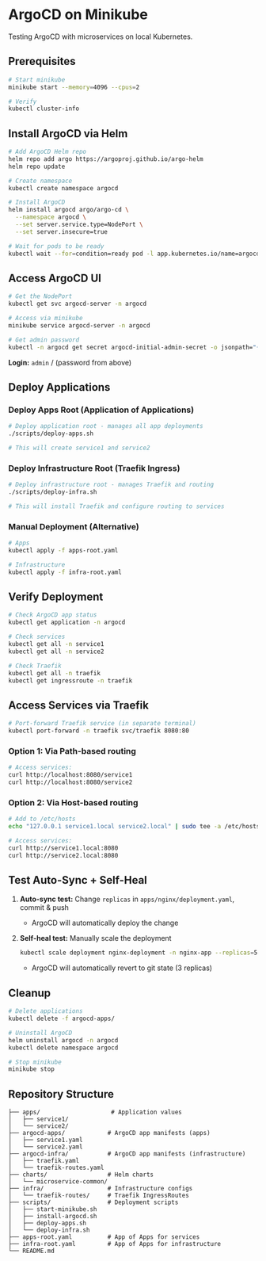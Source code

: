 # ArgoCD on Minikube

Testing ArgoCD with microservices on local Kubernetes.

## Prerequisites

```bash
# Start minikube
minikube start --memory=4096 --cpus=2

# Verify
kubectl cluster-info
```

## Install ArgoCD via Helm

```bash
# Add ArgoCD Helm repo
helm repo add argo https://argoproj.github.io/argo-helm
helm repo update

# Create namespace
kubectl create namespace argocd

# Install ArgoCD
helm install argocd argo/argo-cd \
  --namespace argocd \
  --set server.service.type=NodePort \
  --set server.insecure=true

# Wait for pods to be ready
kubectl wait --for=condition=ready pod -l app.kubernetes.io/name=argocd-server -n argocd --timeout=300s
```

## Access ArgoCD UI

```bash
# Get the NodePort
kubectl get svc argocd-server -n argocd

# Access via minikube
minikube service argocd-server -n argocd

# Get admin password
kubectl -n argocd get secret argocd-initial-admin-secret -o jsonpath="{.data.password}" | base64 -d && echo
```

**Login:** `admin` / (password from above)

## Deploy Applications

### Deploy Apps Root (Application of Applications)

```bash
# Deploy application root - manages all app deployments
./scripts/deploy-apps.sh

# This will create service1 and service2
```

### Deploy Infrastructure Root (Traefik Ingress)

```bash
# Deploy infrastructure root - manages Traefik and routing
./scripts/deploy-infra.sh

# This will install Traefik and configure routing to services
```

### Manual Deployment (Alternative)

```bash
# Apps
kubectl apply -f apps-root.yaml

# Infrastructure
kubectl apply -f infra-root.yaml
```

## Verify Deployment

```bash
# Check ArgoCD app status
kubectl get application -n argocd

# Check services
kubectl get all -n service1
kubectl get all -n service2

# Check Traefik
kubectl get all -n traefik
kubectl get ingressroute -n traefik
```

## Access Services via Traefik

```bash
# Port-forward Traefik service (in separate terminal)
kubectl port-forward -n traefik svc/traefik 8080:80
```

### Option 1: Via Path-based routing

```bash
# Access services:
curl http://localhost:8080/service1
curl http://localhost:8080/service2
```

### Option 2: Via Host-based routing

```bash
# Add to /etc/hosts
echo "127.0.0.1 service1.local service2.local" | sudo tee -a /etc/hosts

# Access services:
curl http://service1.local:8080
curl http://service2.local:8080
```

## Test Auto-Sync + Self-Heal

1. **Auto-sync test:** Change `replicas` in `apps/nginx/deployment.yaml`, commit & push

   - ArgoCD will automatically deploy the change

2. **Self-heal test:** Manually scale the deployment
   ```bash
   kubectl scale deployment nginx-deployment -n nginx-app --replicas=5
   ```
   - ArgoCD will automatically revert to git state (3 replicas)

## Cleanup

```bash
# Delete applications
kubectl delete -f argocd-apps/

# Uninstall ArgoCD
helm uninstall argocd -n argocd
kubectl delete namespace argocd

# Stop minikube
minikube stop
```

## Repository Structure

```
├── apps/                    # Application values
│   ├── service1/
│   └── service2/
├── argocd-apps/            # ArgoCD app manifests (apps)
│   ├── service1.yaml
│   └── service2.yaml
├── argocd-infra/           # ArgoCD app manifests (infrastructure)
│   ├── traefik.yaml
│   └── traefik-routes.yaml
├── charts/                 # Helm charts
│   └── microservice-common/
├── infra/                  # Infrastructure configs
│   └── traefik-routes/     # Traefik IngressRoutes
├── scripts/                # Deployment scripts
│   ├── start-minikube.sh
│   ├── install-argocd.sh
│   ├── deploy-apps.sh
│   └── deploy-infra.sh
├── apps-root.yaml          # App of Apps for services
├── infra-root.yaml         # App of Apps for infrastructure
└── README.md
```
